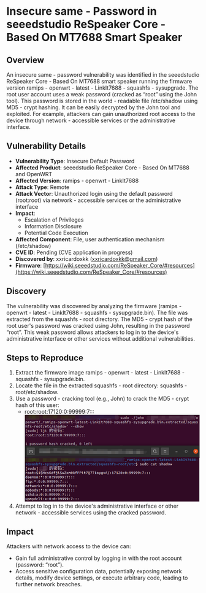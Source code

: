# Insecure same - Password in seeedstudio ReSpeaker Core - Based On MT7688 Smart Speaker
## Overview
An insecure same - password vulnerability was identified in the seeedstudio ReSpeaker Core - Based On MT7688 smart speaker running the firmware version ramips - openwrt - latest - LinkIt7688 - squashfs - sysupgrade. The root user account uses a weak password (cracked as “root” using the John tool). This password is stored in the world - readable file /etc/shadow using MD5 - crypt hashing. It can be easily decrypted by the John tool and exploited. For example, attackers can gain unauthorized root access to the device through network - accessible services or the administrative interface.

## Vulnerability Details
+ **Vulnerability Type**: Insecure Default Password
+ **Affected Product**: seeedstudio ReSpeaker Core - Based On MT7688 and OpenWRT
+ **Affected Version**: ramips - openwrt - LinkIt7688
+ **Attack Type**: Remote
+ **Attack Vector**: Unauthorized login using the default password (root:root) via network - accessible services or the administrative interface
+ **Impact**:
    - Escalation of Privileges
    - Information Disclosure
    - Potential Code Execution
+ **Affected Component**: File, user authentication mechanism (/etc/shadow)
+ **CVE ID**: Pending (CVE application in progress)
+ **Discovered by**: xxricardoxkk (xxricardoxkk@gmail.com)
+ **Firmware**: [https://wiki.seeedstudio.com/ReSpeaker_Core/#resources](https://wiki.seeedstudio.com/ReSpeaker_Core/#resources)

## Discovery
The vulnerability was discovered by analyzing the firmware (ramips - openwrt - latest - LinkIt7688 - squashfs - sysupgrade.bin). The file was extracted from the squashfs - root directory. The MD5 - crypt hash of the root user's password was cracked using John, resulting in the password “root”. This weak password allows attackers to log in to the device's administrative interface or other services without additional vulnerabilities.

## Steps to Reproduce
1. Extract the firmware image ramips - openwrt - latest - LinkIt7688 - squashfs - sysupgrade.bin.
2. Locate the file in the extracted squashfs - root directory: squashfs - root/etc/shadow.
3. Use a password - cracking tool (e.g., John) to crack the MD5 - crypt hash of this user:
    - root:root:17120:0:99999:7:::\
![](https://github.com/XXRicardo/iot-cve/blob/main/seeedstudio/image/linkit7688_1.png)
4. Attempt to log in to the device's administrative interface or other network - accessible services using the cracked password.

## Impact
Attackers with network access to the device can:

+ Gain full administrative control by logging in with the root account (password: “root”).
+ Access sensitive configuration data, potentially exposing network details, modify device settings, or execute arbitrary code, leading to further network breaches.

